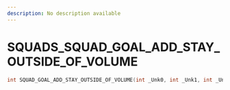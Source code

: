 ```yaml
---
description: No description available 
---
```


# SQUADS\_SQUAD_GOAL_ADD_STAY_OUTSIDE_OF_VOLUME

```cpp
int SQUAD_GOAL_ADD_STAY_OUTSIDE_OF_VOLUME(int _Unk0, int _Unk1, int _Unk2, int _Unk3, int _Unk4);
```